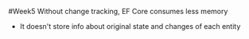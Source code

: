 #Week5 
Without change tracking, EF Core consumes less memory
- It doesn't store info about original state and changes of each entity